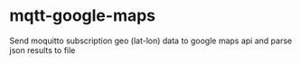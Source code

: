 # mqtt-google-maps
Send moquitto subscription geo (lat-lon) data to google maps api and parse json results to file
